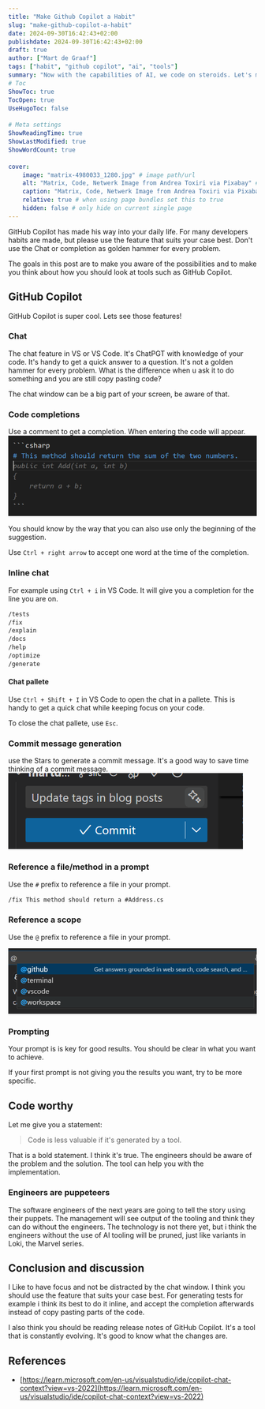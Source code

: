 ```yaml
---
title: "Make Github Copilot a Habit"
slug: "make-github-copilot-a-habit"
date: 2024-09-30T16:42:43+02:00
publishdate: 2024-09-30T16:42:43+02:00
draft: true
author: ["Mart de Graaf"]
tags: ["habit", "github copilot", "ai", "tools"]
summary: "Now with the capabilities of AI, we code on steroids. Let's make it a habit to use it the right way."
# Toc
ShowToc: true
TocOpen: true
UseHugoToc: false

# Meta settings
ShowReadingTime: true
ShowLastModified: true
ShowWordCount: true

cover:
    image: "matrix-4980033_1280.jpg" # image path/url
    alt: "Matrix, Code, Netwerk Image from Andrea Toxiri via Pixabay" # alt text
    caption: "Matrix, Code, Netwerk Image from Andrea Toxiri via Pixabay" # display caption under cover
    relative: true # when using page bundles set this to true
    hidden: false # only hide on current single page
---
```


GitHub Copilot has made his way into your daily life. For many developers habits are made, but please use the feature that suits your case best. Don't use the Chat or completion as golden hammer for every problem.

The goals in this post are to make you aware of the possibilities and to make you think about how you should look at tools such as GitHub Copilot.

## GitHub Copilot

GitHub Copilot is super cool. Lets see those features!

### Chat

The chat feature in VS or VS Code. It's ChatPGT with knowledge of your code. It's handy to get a quick answer to a question. It's not a golden hammer for every problem. What is the difference when u ask it to do something and you are still copy pasting code?

The chat window can be a big part of your screen, be aware of that.

### Code completions

Use a comment to get a completion. When entering the code will appear.
![alt text](completion.png)

You should know by the way that you can also use only the beginning of the suggestion.

Use `Ctrl + right arrow` to accept one word at the time of the completion.

### Inline chat

For example using `Ctrl + i` in VS Code. It will give you a completion for the line you are on.

```txt
/tests
/fix
/explain
/docs
/help
/optimize
/generate
```

#### Chat pallete

Use `Ctrl + Shift + I` in VS Code to open the chat in a pallete. This is handy to get a quick chat while keeping focus on your code.

To close the chat pallete, use `Esc`.

### Commit message generation

use the Stars to generate a commit message. It's a good way to save time thinking of a commit message.
![Generate a commit message using GitHub Copilot](commit-generation.png)

### Reference a file/method in a prompt

Use the `#` prefix to reference a file in your prompt.

```txt
/fix This method should return a #Address.cs
```

### Reference a scope

Use the `@` prefix to reference a file in your prompt.

![GitHub Copilot scopes](scopes.png)

### Prompting

Your prompt is is key for good results. You should be clear in what you want to achieve.

If your first prompt is not giving you the results you want, try to be more specific.

## Code worthy

Let me give you a statement:

> Code is less valuable if it's generated by a tool.

That is a bold statement. I think it's true. The engineers should be aware of the problem and the solution. The tool can help you with the implementation.

### Engineers are puppeteers

The software engineers of the next years are going to tell the story using their puppets. The management will see output of the tooling and think they can do without the engineers. The technology is not there yet, but i think the engineers without the use of AI tooling will be pruned, just like variants in Loki, the Marvel series.

## Conclusion and discussion

I Like to have focus and not be distracted by the chat window. I think you should use the feature that suits your case best. For generating tests for example i think its best to do it inline, and accept the completion afterwards instead of copy pasting parts of the code.

I also think you should be reading release notes of GitHub Copilot. It's a tool that is constantly evolving. It's good to know what the changes are.

## References

- [https://learn.microsoft.com/en-us/visualstudio/ide/copilot-chat-context?view=vs-2022](https://learn.microsoft.com/en-us/visualstudio/ide/copilot-chat-context?view=vs-2022)
